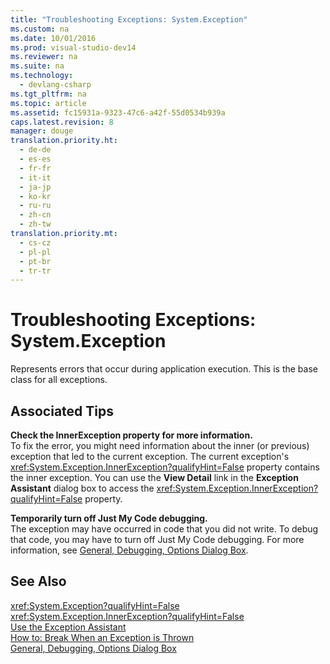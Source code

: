 ```yaml
---
title: "Troubleshooting Exceptions: System.Exception"
ms.custom: na
ms.date: 10/01/2016
ms.prod: visual-studio-dev14
ms.reviewer: na
ms.suite: na
ms.technology: 
  - devlang-csharp
ms.tgt_pltfrm: na
ms.topic: article
ms.assetid: fc15931a-9323-47c6-a42f-55d0534b939a
caps.latest.revision: 8
manager: douge
translation.priority.ht: 
  - de-de
  - es-es
  - fr-fr
  - it-it
  - ja-jp
  - ko-kr
  - ru-ru
  - zh-cn
  - zh-tw
translation.priority.mt: 
  - cs-cz
  - pl-pl
  - pt-br
  - tr-tr
---
```

# Troubleshooting Exceptions: System.Exception
Represents errors that occur during application execution. This is the base class for all exceptions.  
  
## Associated Tips  
 **Check the InnerException property for more information.**  
 To fix the error, you might need information about the inner (or previous) exception that led to the current exception. The current exception's <xref:System.Exception.InnerException?qualifyHint=False> property contains the inner exception. You can use the **View Detail** link in the **Exception Assistant** dialog box to access the <xref:System.Exception.InnerException?qualifyHint=False> property.  
  
 **Temporarily turn off Just My Code debugging.**  
 The exception may have occurred in code that you did not write. To debug that code, you may have to turn off Just My Code debugging. For more information, see [General, Debugging, Options Dialog Box](../VS_debugger/General--Debugging--Options-Dialog-Box.md).  
  
## See Also  
 <xref:System.Exception?qualifyHint=False>   
 <xref:System.Exception.InnerException?qualifyHint=False>   
 [Use the Exception Assistant](../Topic/How%20to:%20Use%20the%20Exception%20Assistant.md)   
 [How to: Break When an Exception is Thrown](../VS_not_in_toc/How-to--Break-When-an-Exception-is-Thrown.md)   
 [General, Debugging, Options Dialog Box](../VS_debugger/General--Debugging--Options-Dialog-Box.md)